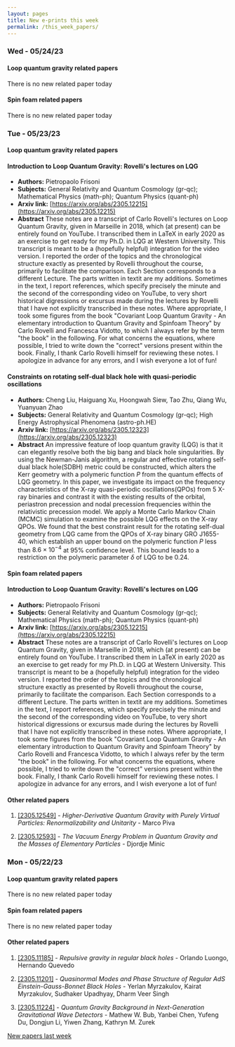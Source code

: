 ```yaml
---
layout: pages
title: New e-prints this week
permalink: /this_week_papers/
---
```




### Wed - 05/24/23

#### Loop quantum gravity related papers

There is no new related paper today 

#### Spin foam related papers

There is no new related paper today 

### Tue - 05/23/23

#### Loop quantum gravity related papers

#### **Introduction to Loop Quantum Gravity: Rovelli's lectures on LQG**
 - **Authors:** Pietropaolo Frisoni
 - **Subjects:** General Relativity and Quantum Cosmology (gr-qc); Mathematical Physics (math-ph); Quantum Physics (quant-ph)
 - **Arxiv link:** [https://arxiv.org/abs/2305.12215](https://arxiv.org/abs/2305.12215)
 - **Abstract**
 These notes are a transcript of Carlo Rovelli's lectures on Loop Quantum Gravity, given in Marseille in 2018, which (at present) can be entirely found on YouTube. I transcribed them in LaTeX in early 2020 as an exercise to get ready for my Ph.D. in LQG at Western University. This transcript is meant to be a (hopefully helpful) integration for the video version. I reported the order of the topics and the chronological structure exactly as presented by Rovelli throughout the course, primarily to facilitate the comparison. Each Section corresponds to a different Lecture. The parts written in textit are my additions. Sometimes in the text, I report references, which specify precisely the minute and the second of the corresponding video on YouTube, to very short historical digressions or excursus made during the lectures by Rovelli that I have not explicitly transcribed in these notes. Where appropriate, I took some figures from the book "Covariant Loop Quantum Gravity - An elementary introduction to Quantum Gravity and Spinfoam Theory" by Carlo Rovelli and Francesca Vidotto, to which I always refer by the term "the book" in the following. For what concerns the equations, where possible, I tried to write down the "correct" versions present within the book. Finally, I thank Carlo Rovelli himself for reviewing these notes. I apologize in advance for any errors, and I wish everyone a lot of fun! 

#### **Constraints on rotating self-dual black hole with quasi-periodic  oscillations**
 - **Authors:** Cheng Liu, Haiguang Xu, Hoongwah Siew, Tao Zhu, Qiang Wu, Yuanyuan Zhao
 - **Subjects:** General Relativity and Quantum Cosmology (gr-qc); High Energy Astrophysical Phenomena (astro-ph.HE)
 - **Arxiv link:** [https://arxiv.org/abs/2305.12323](https://arxiv.org/abs/2305.12323)
 - **Abstract**
 An impressive feature of loop quantum gravity (LQG) is that it can elegantly resolve both the big bang and black hole singularities. By using the Newman-Janis algorithm, a regular and effective rotating self-dual black hole(SDBH) metric could be constructed, which alters the Kerr geometry with a polymeric function $P$ from the quantum effects of LQG geometry. In this paper, we investigate its impact on the frequency characteristics of the X-ray quasi-periodic oscillations(QPOs) from 5 X-ray binaries and contrast it with the existing results of the orbital, periastron precession and nodal precession frequencies within the relativistic precession model. We apply a Monte Carlo Markov Chain (MCMC) simulation to examine the possible LQG effects on the X-ray QPOs. We found that the best constraint result for the rotating self-dual geometry from LQG came from the QPOs of X-ray binary GRO J1655-40, which establish an upper bound on the polymeric function $P$ less than $8.6\times 10^{-4}$ at 95\% confidence level. This bound leads to a restriction on the polymeric parameter $\delta$ of LQG to be 0.24. 

#### Spin foam related papers

#### **Introduction to Loop Quantum Gravity: Rovelli's lectures on LQG**
 - **Authors:** Pietropaolo Frisoni
 - **Subjects:** General Relativity and Quantum Cosmology (gr-qc); Mathematical Physics (math-ph); Quantum Physics (quant-ph)
 - **Arxiv link:** [https://arxiv.org/abs/2305.12215](https://arxiv.org/abs/2305.12215)
 - **Abstract**
 These notes are a transcript of Carlo Rovelli's lectures on Loop Quantum Gravity, given in Marseille in 2018, which (at present) can be entirely found on YouTube. I transcribed them in LaTeX in early 2020 as an exercise to get ready for my Ph.D. in LQG at Western University. This transcript is meant to be a (hopefully helpful) integration for the video version. I reported the order of the topics and the chronological structure exactly as presented by Rovelli throughout the course, primarily to facilitate the comparison. Each Section corresponds to a different Lecture. The parts written in textit are my additions. Sometimes in the text, I report references, which specify precisely the minute and the second of the corresponding video on YouTube, to very short historical digressions or excursus made during the lectures by Rovelli that I have not explicitly transcribed in these notes. Where appropriate, I took some figures from the book "Covariant Loop Quantum Gravity - An elementary introduction to Quantum Gravity and Spinfoam Theory" by Carlo Rovelli and Francesca Vidotto, to which I always refer by the term "the book" in the following. For what concerns the equations, where possible, I tried to write down the "correct" versions present within the book. Finally, I thank Carlo Rovelli himself for reviewing these notes. I apologize in advance for any errors, and I wish everyone a lot of fun! 



#### Other related papers

1. [[2305.12549]](https://arxiv.org/abs/2305.12549) - *Higher-Derivative Quantum Gravity with Purely Virtual Particles:  Renormalizability and Unitarity* - Marco Piva

1. [[2305.12593]](https://arxiv.org/abs/2305.12593) - *The Vacuum Energy Problem in Quantum Gravity and the Masses of  Elementary Particles* - Djordje Minic



### Mon - 05/22/23

#### Loop quantum gravity related papers

There is no new related paper today 

#### Spin foam related papers

There is no new related paper today 



#### Other related papers

1. [[2305.11185]](https://arxiv.org/abs/2305.11185) - *Repulsive gravity in regular black holes* - Orlando Luongo, Hernando Quevedo

1. [[2305.11201]](https://arxiv.org/abs/2305.11201) - *Quasinormal Modes and Phase Structure of Regular $AdS$  Einstein-Gauss-Bonnet Black Holes* - Yerlan Myrzakulov, Kairat Myrzakulov, Sudhaker Upadhyay, Dharm Veer Singh

1. [[2305.11224]](https://arxiv.org/abs/2305.11224) - *Quantum Gravity Background in Next-Generation Gravitational Wave  Detectors* - Mathew W. Bub, Yanbei Chen, Yufeng Du, Dongjun Li, Yiwen Zhang, Kathryn M. Zurek






[New papers last week]({{site.url}}/archived/weekly/pre-prints/2023/05/22/archived_weekly_papers.html)